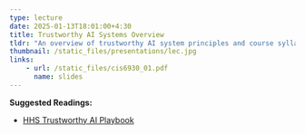 ```yaml
---
type: lecture
date: 2025-01-13T18:01:00+4:30
title: Trustworthy AI Systems Overview
tldr: "An overview of trustworthy AI system principles and course syllabus."
thumbnail: /static_files/presentations/lec.jpg
links:
    - url: /static_files/cis6930_01.pdf
      name: slides
---
```

**Suggested Readings:**
- [HHS Trustworthy AI Playbook](/CIS6930/static_files/hhs-trustworthy-ai-playbook.pdf)
